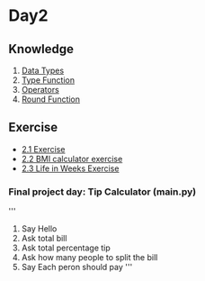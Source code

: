 # Day2

## Knowledge

1. [Data Types](https://www.w3schools.com/python/python_datatypes.asp)
2. [Type Function](https://www.w3schools.com/python/ref_func_type.asp)
3. [Operators](https://www.w3schools.com/python/python_operators.asp)
4. [Round Function](https://www.w3schools.com/python/ref_func_round.asp)


## Exercise

* [2.1 Exercise](https://replit.com/@appbrewery/day-2-1-exercise#README.md)
* [2.2 BMI calculator exercise](https://replit.com/@appbrewery/day-2-2-exercise#README.md)
* [2.3 Life in Weeks Exercise](https://replit.com/@appbrewery/day-2-3-exercise#README.md)


### Final project day: Tip Calculator (main.py)
'''
1. Say Hello
2. Ask total bill
3. Ask total percentage tip
4. Ask how many people to split the bill
5. Say Each peron should pay
'''
